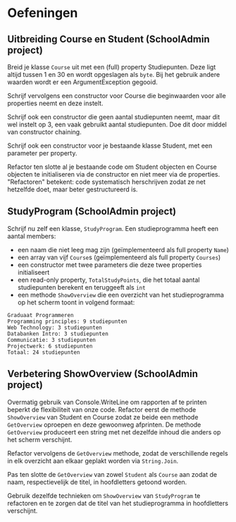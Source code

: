 # Oefeningen

## Uitbreiding Course en Student \(SchoolAdmin project\)

Breid je klasse `Course` uit met een \(full\) property Studiepunten. Deze ligt altijd tussen 1 en 30 en wordt opgeslagen als `byte`. Bij het gebruik andere waarden wordt er een ArgumentException gegooid.

Schrijf vervolgens een constructor voor Course die beginwaarden voor alle properties neemt en deze instelt.

Schrijf ook een constructor die geen aantal studiepunten neemt, maar dit wel instelt op 3, een vaak gebruikt aantal studiepunten. Doe dit door middel van constructor chaining.

Schrijf ook een constructor voor je bestaande klasse Student, met een parameter per property.

Refactor ten slotte al je bestaande code om Student objecten en Course objecten te initialiseren via de constructor en niet meer via de properties. "Refactoren" betekent: code systematisch herschrijven zodat ze net hetzelfde doet, maar beter gestructureerd is.

## StudyProgram \(SchoolAdmin project\)

Schrijf nu zelf een klasse, `StudyProgram`. Een studieprogramma heeft een aantal members:

* een naam die niet leeg mag zijn \(geïmplementeerd als full property `Name`\)
* een array van vijf `Course`s \(geïmplementeerd als full property `Courses`\)
* een constructor met twee parameters die deze twee properties initialiseert
* een read-only property, `TotalStudyPoints`, die het totaal aantal studiepunten berekent en teruggeeft als `int`
* een methode `ShowOverview` die een overzicht van het studieprogramma op het scherm toont in volgend formaat:

```text
Graduaat Programmeren
Programming principles: 9 studiepunten
Web Technology: 3 studiepunten
Databanken Intro: 3 studiepunten
Communicatie: 3 studiepunten
Projectwerk: 6 studiepunten
Totaal: 24 studiepunten
```

## Verbetering ShowOverview \(SchoolAdmin project\)

Overmatig gebruik van Console.WriteLine om rapporten af te printen beperkt de flexibiliteit van onze code. Refactor eerst de methode `ShowOverview` van Student en Course zodat ze beide een methode `GetOverview` oproepen en deze gewoonweg afprinten. De methode `GetOverview` produceert een string met net dezelfde inhoud die anders op het scherm verschijnt.

Refactor vervolgens de `GetOverview` methode, zodat de verschillende regels in elk overzicht aan elkaar geplakt worden via `String.Join`.

Pas ten slotte de `GetOverview` van zowel `Student` als `Course` aan zodat de naam, respectievelijk de titel, in hoofdletters getoond worden.

Gebruik dezelfde technieken om `ShowOverview` van `StudyProgram` te refactoren en te zorgen dat de titel van het studieprogramma in hoofdletters verschijnt.

